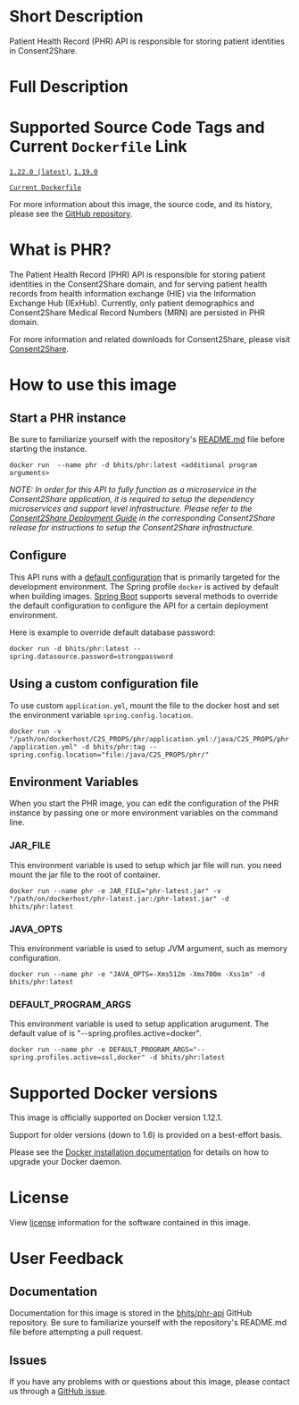 # Short Description
Patient Health Record (PHR) API is responsible for storing patient identities in Consent2Share.

# Full Description

# Supported Source Code Tags and Current `Dockerfile` Link

[`1.22.0 (latest)`](https://github.com/bhits/phr-api/releases/tag/1.22.0), [`1.19.0`](https://github.com/bhits/phr-api/releases/tag/1.19.0)

[`Current Dockerfile`](https://github.com/bhits/phr-api/blob/master/phr/src/main/docker/Dockerfile)

For more information about this image, the source code, and its history, please see the [GitHub repository](https://github.com/bhits/phr-api).

# What is PHR?

The Patient Health Record (PHR) API is responsible for storing patient identities in the Consent2Share domain, and for serving patient health records from health information exchange (HIE) via the Information Exchange Hub (IExHub). Currently, only patient demographics and Consent2Share Medical Record Numbers (MRN) are persisted in PHR domain.

For more information and related downloads for Consent2Share, please visit [Consent2Share](https://bhits.github.io/consent2share/).
# How to use this image


## Start a PHR instance

Be sure to familiarize yourself with the repository's [README.md](https://github.com/bhits/phr-api) file before starting the instance.

`docker run  --name phr -d bhits/phr:latest <additional program arguments>`

*NOTE: In order for this API to fully function as a microservice in the Consent2Share application, it is required to setup the dependency microservices and support level infrastructure. Please refer to the [Consent2Share Deployment Guide](https://github.com/bhits/consent2share/releases) in the corresponding Consent2Share release for instructions to setup the Consent2Share infrastructure.*

## Configure

This API runs with a [default configuration](https://github.com/bhits/phr-api/blob/master/phr/src/main/resources/application.yml) that is primarily targeted for the development environment.  The Spring profile `docker` is actived by default when building images. [Spring Boot](https://projects.spring.io/spring-boot/) supports several methods to override the default configuration to configure the API for a certain deployment environment. 

Here is example to override default database password:

`docker run -d bhits/phr:latest --spring.datasource.password=strongpassword`

## Using a custom configuration file

To use custom `application.yml`, mount the file to the docker host and set the environment variable `spring.config.location`.

`docker run -v "/path/on/dockerhost/C2S_PROPS/phr/application.yml:/java/C2S_PROPS/phr/application.yml" -d bhits/phr:tag --spring.config.location="file:/java/C2S_PROPS/phr/"`

## Environment Variables

When you start the PHR image, you can edit the configuration of the PHR instance by passing one or more environment variables on the command line. 

### JAR_FILE

This environment variable is used to setup which jar file will run. you need mount the jar file to the root of container.

`docker run --name phr -e JAR_FILE="phr-latest.jar" -v "/path/on/dockerhost/phr-latest.jar:/phr-latest.jar" -d bhits/phr:latest`

### JAVA_OPTS 

This environment variable is used to setup JVM argument, such as memory configuration.

`docker run --name phr -e "JAVA_OPTS=-Xms512m -Xmx700m -Xss1m" -d bhits/phr:latest`

### DEFAULT_PROGRAM_ARGS 

This environment variable is used to setup application arugument. The default value of is "--spring.profiles.active=docker".

`docker run --name phr -e DEFAULT_PROGRAM_ARGS="--spring.profiles.active=ssl,docker" -d bhits/phr:latest`

# Supported Docker versions

This image is officially supported on Docker version 1.12.1.

Support for older versions (down to 1.6) is provided on a best-effort basis.

Please see the [Docker installation documentation](https://docs.docker.com/engine/installation/) for details on how to upgrade your Docker daemon.

# License

View [license](https://github.com/bhits/phr-api/blob/master/LICENSE) information for the software contained in this image.

# User Feedback

## Documentation 

Documentation for this image is stored in the [bhits/phr-api](https://github.com/bhits/phr-api) GitHub repository. Be sure to familiarize yourself with the repository's README.md file before attempting a pull request.

## Issues

If you have any problems with or questions about this image, please contact us through a [GitHub issue](https://github.com/bhits/phr-api/issues).